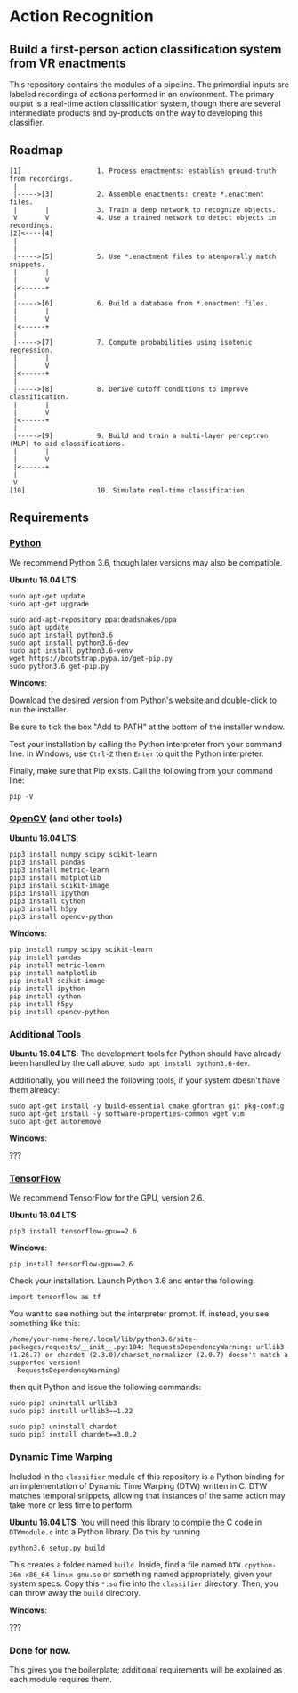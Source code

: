 # Action Recognition

## Build a first-person action classification system from VR enactments

This repository contains the modules of a pipeline. The primordial inputs are labeled recordings of actions performed in an environment. The primary output is a real-time action classification system, though there are several intermediate products and by-products on the way to developing this classifier.

## Roadmap

```
[1]                   1. Process enactments: establish ground-truth from recordings.
 |
 |----->[3]           2. Assemble enactments: create *.enactment files.
 |       |            3. Train a deep network to recognize objects.
 V       V            4. Use a trained network to detect objects in recordings.
[2]<----[4]
 |
 |
 |----->[5]           5. Use *.enactment files to atemporally match snippets.
 |       |
 |       V
 |<------+
 |
 |----->[6]           6. Build a database from *.enactment files.
 |       |
 |       V
 |<------+
 |
 |----->[7]           7. Compute probabilities using isotonic regression.
 |       |
 |       V
 |<------+
 |
 |----->[8]           8. Derive cutoff conditions to improve classification.
 |       |
 |       V
 |<------+
 |
 |----->[9]           9. Build and train a multi-layer perceptron (MLP) to aid classifications.
 |       |
 |       V
 |<------+
 |
 V
[10]                  10. Simulate real-time classification.
```

## Requirements

### [Python](https://www.python.org/)
We recommend Python 3.6, though later versions may also be compatible.

**Ubuntu 16.04 LTS**:
```
sudo apt-get update
sudo apt-get upgrade

sudo add-apt-repository ppa:deadsnakes/ppa
sudo apt update
sudo apt install python3.6
sudo apt install python3.6-dev
sudo apt install python3.6-venv
wget https://bootstrap.pypa.io/get-pip.py
sudo python3.6 get-pip.py
```

**Windows**:

Download the desired version from Python's website and double-click to run the installer.

Be sure to tick the box "Add to PATH" at the bottom of the installer window.

Test your installation by calling the Python interpreter from your command line. In Windows, use `Ctrl-Z` then `Enter` to quit the Python interpreter.

Finally, make sure that Pip exists. Call the following from your command line:
```
pip -V
```

### [OpenCV](https://opencv.org/) (and other tools)

**Ubuntu 16.04 LTS**:

```
pip3 install numpy scipy scikit-learn
pip3 install pandas
pip3 install metric-learn
pip3 install matplotlib
pip3 install scikit-image
pip3 install ipython
pip3 install cython
pip3 install h5py
pip3 install opencv-python
```

**Windows**:

```
pip install numpy scipy scikit-learn
pip install pandas
pip install metric-learn
pip install matplotlib
pip install scikit-image
pip install ipython
pip install cython
pip install h5py
pip install opencv-python
```

### Additional Tools

**Ubuntu 16.04 LTS**:
The development tools for Python should have already been handled by the call above, `sudo apt install python3.6-dev`.

Additionally, you will need the following tools, if your system doesn't have them already:
```
sudo apt-get install -y build-essential cmake gfortran git pkg-config
sudo apt-get install -y software-properties-common wget vim
sudo apt-get autoremove
```

**Windows**:

???

### [TensorFlow](https://www.tensorflow.org/)

We recommend TensorFlow for the GPU, version 2.6.

**Ubuntu 16.04 LTS**:
```
pip3 install tensorflow-gpu==2.6
```

**Windows**:
```
pip install tensorflow-gpu==2.6
```

Check your installation. Launch Python 3.6 and enter the following:
```
import tensorflow as tf
```
You want to see nothing but the interpreter prompt. If, instead, you see something like this:
```
/home/your-name-here/.local/lib/python3.6/site-packages/requests/__init__.py:104: RequestsDependencyWarning: urllib3 (1.26.7) or chardet (2.3.0)/charset_normalizer (2.0.7) doesn't match a supported version!
  RequestsDependencyWarning)
```
then quit Python and issue the following commands:
```
sudo pip3 uninstall urllib3
sudo pip3 install urllib3==1.22

sudo pip3 uninstall chardet
sudo pip3 install chardet==3.0.2
```
### Dynamic Time Warping

Included in the `classifier` module of this repository is a Python binding for an implementation of Dynamic Time Warping (DTW) written in C. DTW matches temporal snippets, allowing that instances of the same action may take more or less time to perform.

**Ubuntu 16.04 LTS**:
You will need this library to compile the C code in `DTWmodule.c` into a Python library. Do this by running
```
python3.6 setup.py build
```
This creates a folder named `build`. Inside, find a file named `DTW.cpython-36m-x86_64-linux-gnu.so` or something named appropriately, given your system specs. Copy this `*.so` file into the `classifier` directory. Then, you can throw away the `build` directory.

**Windows**:

???

### Done for now.

This gives you the boilerplate; additional requirements will be explained as each module requires them.
